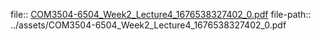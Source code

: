 file:: [COM3504-6504_Week2_Lecture4_1676538327402_0.pdf](../assets/COM3504-6504_Week2_Lecture4_1676538327402_0.pdf)
file-path:: ../assets/COM3504-6504_Week2_Lecture4_1676538327402_0.pdf
